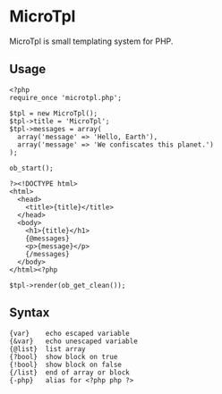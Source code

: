 # MicroTpl

MicroTpl is small templating system for PHP.

## Usage

    <?php
    require_once 'microtpl.php';

    $tpl = new MicroTpl();
    $tpl->title = 'MicroTpl';
    $tpl->messages = array(
      array('message' => 'Hello, Earth'),
      array('message' => 'We confiscates this planet.')
    );

    ob_start();

    ?><!DOCTYPE html>
    <html>
      <head>
        <title>{title}</title>
      </head>
      <body>
        <h1>{title}</h1>
        {@messages}
        <p>{message}</p>
        {/messages}
      </body>
    </html><?php

    $tpl->render(ob_get_clean());

## Syntax

    {var}    echo escaped variable
    {&var}   echo unescaped variable
    {@list}  list array
    {?bool}  show block on true
    {!bool}  show block on false
    {/list}  end of array or block
    {-php}   alias for <?php php ?>
